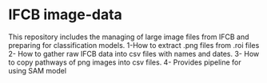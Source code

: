 # IFCB image-data
This repository includes the managing of large image files from IFCB and preparing for classification models.
1-How to extract .png files from .roi files
2- How to gather raw IFCB data into csv files with names and dates.
3- How to copy pathways of png images into csv files.
4- Provides pipeline for using SAM model 
